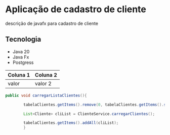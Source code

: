 # Aplicação de cadastro de cliente
descrição de javafx para cadastro de cliente
## Tecnologia
* Java 20
* Java Fx
* Postgress

| Coluna 1 | Coluna 2 |
|----------|----------|
| valor    | valor 2  |

```Java
public void carregarListaClientes(){

        tabelaClientes.getItems().remove(0, tabelaClientes.getItems().size());

        List<Cliente> cliList = ClienteService.carregarClientes();

        tabelaClientes.getItems().addAll(cliList);
        }
```